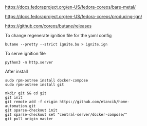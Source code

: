 https://docs.fedoraproject.org/en-US/fedora-coreos/bare-metal/

https://docs.fedoraproject.org/en-US/fedora-coreos/producing-ign/

https://github.com/coreos/butane/releases

To change regenerate ignition file for the yaml config
```shell
butane --pretty --strict ignite.bu > ignite.ign
```
To serve ignition file
```shell
python3 -m http.server
```
After install
```shell
sudo rpm-ostree install docker-compose
sudo rpm-ostree install git
```
```shell
mkdir git && cd git
git init
git remote add -f origin https://github.com/etancik/home-automation.git
git sparse-checkout init
git sparse-checkout set "central-server/docker-compose/"
git pull origin master
```